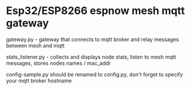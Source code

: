 # Esp32/ESP8266 espnow mesh mqtt gateway

gateway.py - gateway that connects to mqtt broker and relay messages between mesh and mqtt

stats_listener.py - collects and displays node stats, listen to mesh mqtt messages, stores nodes names / mac_addr 

config-sample.py should be renamed to config.py, don't forget to specify your mqtt broker hostname
